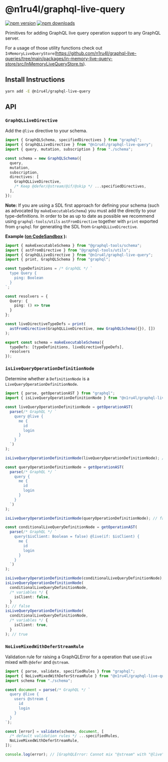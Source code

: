 # @n1ru4l/graphql-live-query

[![npm version](https://img.shields.io/npm/v/@n1ru4l/graphql-live-query.svg)](https://www.npmjs.com/package/@n1ru4l/graphql-live-query) [![npm downloads](https://img.shields.io/npm/dm/@n1ru4l/graphql-live-query.svg)](https://www.npmjs.com/package/@n1ru4l/graphql-live-query)

Primitives for adding GraphQL live query operation support to any GraphQL server.

For a usage of those utility functions check out `InMemoryLiveQueryStore`(https://github.com/n1ru4l/graphql-live-queries/tree/main/packages/in-memory-live-query-store/src/InMemoryLiveQueryStore.ts).

## Install Instructions

```bash
yarn add -E @n1ru4l/graphql-live-query
```

## API

### `GraphQLLiveDirective`

Add the `@live` directive to your schema.

```ts
import { GraphQLSchema, specifiedDirectives } from "graphql";
import { GraphQLLiveDirective } from "@n1ru4l/graphql-live-query";
import { query, mutation, subscription } from "./schema";

const schema = new GraphQLSchema({
  query,
  mutation,
  subscription,
  directives: [
    GraphQLLiveDirective,
    /* Keep @defer/@stream/@if/@skip */ ...specifiedDirectives,
  ],
});
```

**Note:** If you are using a SDL first approach for defining your schema (such as advocated by `makeExecutableSchema`) you must add the directly to your type-definitions. In order to be as up to date as possible we recommend using `graphql-tools/utils` `astFromDirective` together with `print` exported from `graphql` for generating the SDL from `GraphQLLiveDirective`.

**Example ([on CodeSandbox](https://codesandbox.io/s/graphqllivedirective-usage-with-makeexecutableschema-xv2q5?file=/src/schema.ts:376-483)
):**

```ts
import { makeExecutableSchema } from "@graphql-tools/schema";
import { astFromDirective } from "@graphql-tools/utils";
import { GraphQLLiveDirective } from "@n1ru4l/graphql-live-query";
import { print, GraphQLSchema } from "graphql";

const typeDefinitions = /* GraphQL */ `
  type Query {
    ping: Boolean
  }
`;

const resolvers = {
  Query: {
    ping: () => true
  }
};

const liveDirectiveTypeDefs = print(
  astFromDirective(GraphQLLiveDirective, new GraphQLSchema({}), [])
);

export const schema = makeExecutableSchema({
  typeDefs: [typeDefinitions, liveDirectiveTypeDefs],
  resolvers
});
```

### `isLiveQueryOperationDefinitionNode`

Determine whether a `DefinitionNode` is a `LiveQueryOperationDefinitionNode`.

```ts
import { parse, getOperationAST } from "graphql";
import { isLiveQueryOperationDefinitionNode } from "@n1ru4l/graphql-live-query";

const liveQueryOperationDefinitionNode = getOperationAST(
  parse(/* GraphQL */ `
    query @live {
      me {
        id
        login
      }
    }
  `)
);

isLiveQueryOperationDefinitionNode(liveQueryOperationDefinitionNode); // true

const queryOperationDefinitionNode = getOperationAST(
  parse(/* GraphQL */ `
    query {
      me {
        id
        login
      }
    }
  `)
);

isLiveQueryOperationDefinitionNode(queryOperationDefinitionNode); // false

const conditionalLiveQueryDefinitionNode = getOperationAST(
  parse(/* GraphQL */ `
    query($isClient: Boolean = false) @live(if: $isClient) {
      me {
        id
        login
      }
    }
  `)
);

isLiveQueryOperationDefinitionNode(conditionalLiveQueryDefinitionNode); // false
isLiveQueryOperationDefinitionNode(
  conditionalLiveQueryDefinitionNode,
  /* variables */ {
    isClient: false,
  }
); // false
isLiveQueryOperationDefinitionNode(
  conditionalLiveQueryDefinitionNode,
  /* variables */ {
    isClient: true,
  }
); // true
```

### `NoLiveMixedWithDeferStreamRule`

Validation rule for raising a GraphQLError for a operation that use `@live` mixed with `@defer` and `@stream`.

```ts
import { parse, validate, specifiedRules } from "graphql";
import { NoLiveMixedWithDeferStreamRule } from "@n1ru4l/graphql-live-query";
import schema from "./schema";

const document = parse(/* GraphQL */ `
  query @live {
    users @stream {
      id
      login
    }
  }
`);

const [error] = validate(schema, document, [
  /* default validation rules */ ...specifiedRules,
  NoLiveMixedWithDeferStreamRule,
]);

console.log(error); // [GraphQLError: Cannot mix "@stream" with "@live".]
```
